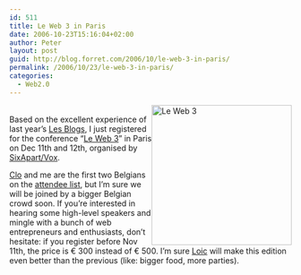 ```yaml
---
id: 511
title: Le Web 3 in Paris
date: 2006-10-23T15:16:04+02:00
author: Peter
layout: post
guid: http://blog.forret.com/2006/10/le-web-3-in-paris/
permalink: /2006/10/23/le-web-3-in-paris/
categories:
  - Web2.0
---
```

[<img border="0" style="float: right; width: 250px" src="http://www.leweb3.com/photos/uncategorized/conferenceleweb3paris.jpg" title="Le Web 3" alt="Le Web 3" />](http://www.leweb3.com)  
Based on the excellent experience of last year&#8217;s [Les Blogs](http://blog.forret.com/2005/12/two-days-at-lesblogs-paris/), I just registered for the conference &#8220;[Le Web 3](http://www.leweb3.com)&#8221; in Paris on Dec 11th and 12th, organised by [SixApart/Vox](http://www.vox.com/go/loiclemeur).

[Clo](http://www.bnox.be) and me are the first two Belgians on the [attendee list](http://www.leweb3.com/leweb3/2006/10/participants_li.html), but I&#8217;m sure we will be joined by a bigger Belgian crowd soon. If you&#8217;re interested in hearing some high-level speakers and mingle with a bunch of web entrepreneurs and enthusiasts, don&#8217;t hesitate: if you register before Nov 11th, the price is &euro; 300 instead of &euro; 500. I&#8217;m sure [Loic](http://www.loiclemeur.com/) will make this edition even better than the previous (like: bigger food, more parties).